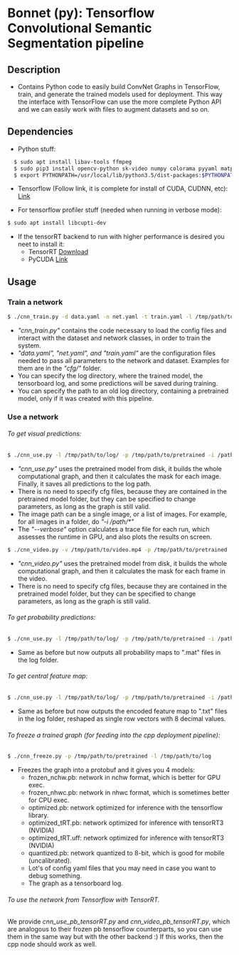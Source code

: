 # Bonnet (py): Tensorflow Convolutional Semantic Segmentation pipeline

## Description

- Contains Python code to easily build ConvNet Graphs in TensorFlow,
train, and generate the trained models used for deployment. This way the
interface with TensorFlow can use the more complete Python API and we can easily
work with files to augment datasets and so on.

## Dependencies

- Python stuff:
  
```sh
  $ sudo apt install libav-tools ffmpeg
  $ sudo pip3 install opencv-python sk-video numpy colorama pyyaml matplotlib scipy
  $ export PYTHONPATH=/usr/local/lib/python3.5/dist-packages:$PYTHONPATH # Needed if you have ROS Kinetic installed
```

- Tensorflow (Follow link, it is complete for install of CUDA, CUDNN, etc): [Link](https://www.tensorflow.org/install/install_linux)

- For tensorflow profiler stuff (needed when running in verbose mode):

```sh
$ sudo apt install libcupti-dev
```

- If the tensorRT backend to run with higher performance is desired you neet to install it:
  - TensorRT [Download](https://developer.nvidia.com/nvidia-tensorrt-download)
  - PyCUDA [Link](https://wiki.tiker.net/PyCuda/Installation/Linux)

## Usage

### Train a network

```sh
$ ./cnn_train.py -d data.yaml -n net.yaml -t train.yaml -l /tmp/path/to/log/ -p /tmp/path/to/pretrained
```

- _"cnn_train.py"_ contains the code necessary to load the config files and interact with the dataset and network classes, in order to train the system.
- _"data.yaml", "net.yaml", and "train.yaml"_ are the configuration files needed to pass all parameters to the network and dataset. Examples for them are in the _"cfg/"_ folder.
- You can specify the log directory, where the trained model, the tensorboard log, and some predictions will be saved during training.
- You can specify the path to an old log directory, containing a pretrained model, only if it was created with this pipeline.

### Use a network

###### To get visual predictions:

```sh
$ ./cnn_use.py -l /tmp/path/to/log/ -p /tmp/path/to/pretrained -i /path/to/image
```

  - _"cnn_use.py"_ uses the pretrained model from disk, it builds the whole computational graph, and then it calculates the mask for each image. Finally, it saves all predictions to the log path.
  - There is no need to specify cfg files, because they are contained in the pretrained model folder, but they can be specified to change parameters, as long as the graph is still valid.
  - The image path can be a single image, or a list of images. For example, for all images in a folder, do _"-i /path/\*"_
  - The _"--verbose"_ option calculates a trace file for each run, which assesses the runtime in GPU, and also plots the results on screen.

```sh
$ ./cnn_video.py -v /tmp/path/to/video.mp4 -p /tmp/path/to/pretrained 
```

  - _"cnn_video.py"_ uses the pretrained model from disk, it builds the whole computational graph, and then it calculates the mask for each frame in the video.
  - There is no need to specify cfg files, because they are contained in the pretrained model folder, but they can be specified to change parameters, as long as the graph is still valid.


###### To get probability predictions:

```sh
$ ./cnn_use.py -l /tmp/path/to/log/ -p /tmp/path/to/pretrained -i /path/to/image --probs
```

  - Same as before but now outputs all probability maps to ".mat" files in the log folder.

###### To get central feature map:

```sh
$ ./cnn_use.py -l /tmp/path/to/log/ -p /tmp/path/to/pretrained -i /path/to/image --code
```

  - Same as before but now outputs the encoded feature map to ".txt" files in the log folder, reshaped as single row vectors with 8 decimal values.

###### To freeze a trained graph (for feeding into the cpp deployment pipeline):

```sh
$ ./cnn_freeze.py -p /tmp/path/to/pretrained -l /tmp/path/to/log
```

  - Freezes the graph into a protobuf and it gives you 4 models:
    - frozen_nchw.pb: network in nchw format, which is better for GPU exec.
    - frozen_nhwc.pb: network in nhwc format, which is sometimes better for CPU exec.
    - optimized.pb:   network optimized for inference with the tensorflow library.
    - optimized_tRT.pb: network optimized for inference with tensorRT3 (NVIDIA)
    - optimized_tRT.uff: network optimized for inference with tensorRT3 (NVIDIA) 
    - quantized.pb:   network quantized to 8-bit, which is good for mobile (uncalibrated).
    - Lot's of config yaml files that you may need in case you want to debug something.
    - The graph as a tensorboard log.

###### To use the network from Tensorflow with TensorRT.

We provide _*cnn_use_pb_tensorRT.py*_ and _*cnn_video_pb_tensorRT.py*_, which
are analogous to their frozen pb tensorflow counterparts, so you can use them in
the same way but with the other backend :) If this works, then the cpp node
should work as well.